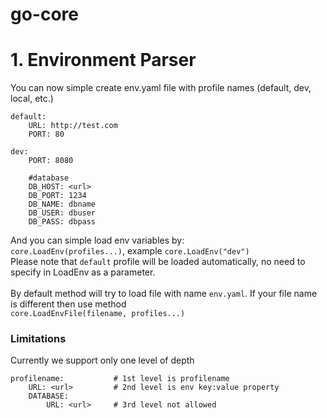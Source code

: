 # go-core

# 1. Environment Parser
You can now simple create env.yaml file with profile names (default, dev, local, etc.) 
```
default:
    URL: http://test.com
    PORT: 80

dev:
    PORT: 8080

    #database
    DB_HOST: <url>
    DB_PORT: 1234
    DB_NAME: dbname
    DB_USER: dbuser
    DB_PASS: dbpass
```
And you can simple load env variables by: \
`core.LoadEnv(profiles...)`, example `core.LoadEnv("dev")` \
Please note that `default` profile will be loaded automatically, no need to specify in LoadEnv as a parameter. \
\
By default method will try to load file with name `env.yaml`. If your file name is different then use method \
`core.LoadEnvFile(filename, profiles...)`

### Limitations
Currently we support only one level of depth
```
profilename:           # 1st level is profilename
    URL: <url>         # 2nd level is env key:value property
    DATABASE:  
        URL: <url>     # 3rd level not allowed
```